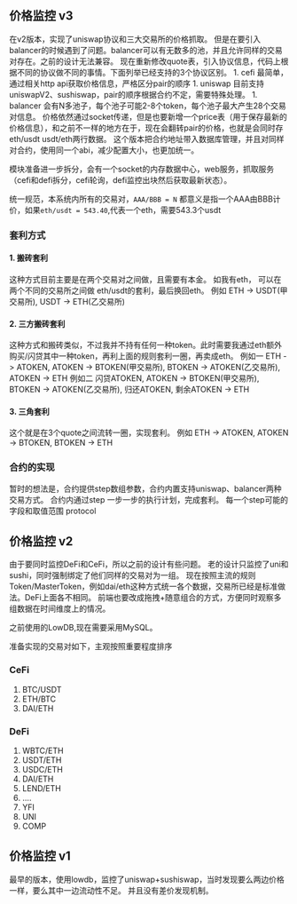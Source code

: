 ## 价格监控 v3 
在v2版本，实现了uniswap协议和三大交易所的价格抓取。
但是在要引入balancer的时候遇到了问题。balancer可以有无数多的池，并且允许同样的交易对存在。之前的设计无法兼容。
现在重新修改quote表，引入协议信息，代码上根据不同的协议做不同的事情。下面列举已经支持的3个协议区别。
    1. cefi 最简单，通过相关http api获取价格信息，严格区分pair的顺序
    1. uniswap 目前支持uniswapV2、sushiswap，pair的顺序根据合约不定，需要特殊处理。
    1. balancer 会有N多池子，每个池子可能2-8个token，每个池子最大产生28个交易对信息。
价格依然通过socket传递，但是也要新增一个price表（用于保存最新的价格信息），和之前不一样的地方在于，现在会翻转pair的价格，也就是会同时存eth/usdt usdt/eth两行数据。
这个版本把合约地址带入数据库管理，并且对同样对合约，使用同一个abi，减少配置大小，也更加统一。

模块准备进一步拆分，会有一个socket的内存数据中心，web服务，抓取服务（cefi和defi拆分，cefi轮询，defi监控出块然后获取最新状态）。

统一规范，本系统内所有的交易对，```AAA/BBB = N``` 都意义是指一个AAA由BBB计价，如果```eth/usdt = 543.40```,代表一个eth，需要543.3个usdt

### 套利方式

#### 1. 搬砖套利
这种方式目前主要是在两个交易对之间做，且需要有本金。 如我有eth， 可以在两个不同的交易所之间做 eth/usdt的套利，最后换回eth。
例如 ETH -> USDT(甲交易所), USDT -> ETH(乙交易所)

#### 2. 三方搬砖套利
这种方式和搬砖类似，不过我并不持有任何一种token。此时需要我通过eth额外购买/闪贷其中一种token，再利上面的规则套利一圈，再卖成eth。
例如一 ETH -> ATOKEN, ATOKEN -> BTOKEN(甲交易所), BTOKEN -> ATOKEN(乙交易所), ATOKEN -> ETH
例如二 闪贷ATOKEN, ATOKEN -> BTOKEN(甲交易所), BTOKEN -> ATOKEN(乙交易所), 归还ATOKEN, 剩余ATOKEN -> ETH

#### 3. 三角套利
这个就是在3个quote之间流转一圈，实现套利。
例如 ETH -> ATOKEN, ATOKEN -> BTOKEN, BTOKEN -> ETH


### 合约的实现

暂时的想法是，合约提供step数组参数，合约内置支持uniswap、balancer两种交易方式。
合约内通过step 一步一步的执行计划，完成套利。
每一个step可能的字段和取值范围
protocol


## 价格监控 v2
由于要同时监控DeFi和CeFi，所以之前的设计有些问题。
老的设计只监控了uni和sushi，同时强制绑定了他们同样的交易对为一组。
现在按照主流的规则 Token/MasterToken，例如dai/eth这种方式统一各个数据，交易所已经是标准做法。DeFi上面各不相同。
前端也要改成拖拽+随意组合的方式，方便同时观察多组数据在时间维度上的情况。

之前使用的LowDB,现在需要采用MySQL。

准备实现的交易对如下，主观按照重要程度排序

### CeFi
1. BTC/USDT
1. ETH/BTC
1. DAI/ETH

### DeFi
1. WBTC/ETH
1. USDT/ETH
1. USDC/ETH
1. DAI/ETH
1. LEND/ETH
1. ....
1. YFI
1. UNI
1. COMP


## 价格监控 v1
最早的版本，使用lowdb，监控了uniswap+sushiswap，当时发现要么两边价格一样，要么其中一边流动性不足。
并且没有差价发现机制。


